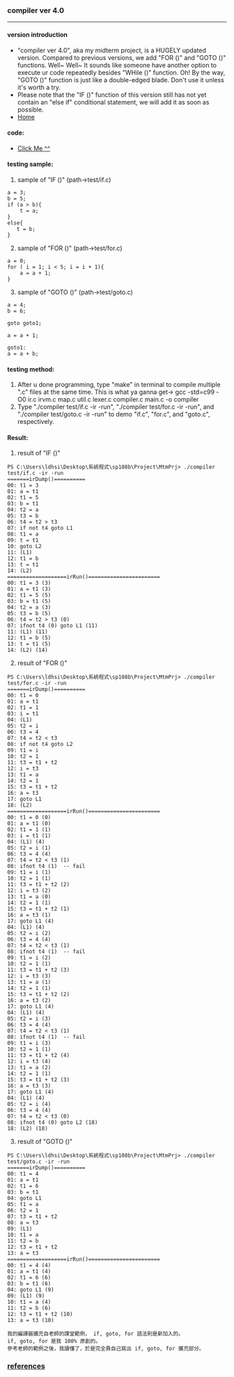 ### compiler ver 4.0
***
#### version introduction
* "compiler ver 4.0", aka my midterm project, is a HUGELY updated version. Compared to previous versions, we add "FOR ()" and "GOTO ()" functions. Well~ Well~ It sounds like someone have another option to execute ur code repeatedly besides "WHile ()" function. Oh! By the way, "GOTO ()" function is just like a double-edged blade. Don't use it unless it's worth a try. 
* Please note that the "IF ()" function of this version still has not yet contain an "else if" conditional statement, we will add it as soon as possible.
* [Home](https://github.com/ArthurLiao0816/sp108b#system-program-course----homework-project)

#### code:
* [Click Me ^^](https://github.com/ArthurLiao0816/sp108b/blob/master/Project/MtmPrj/compiler.c)

#### testing sample:
1. sample of "IF ()" (path->test/if.c)
```
a = 3;
b = 5;
if (a > b){
    t = a;
}
else{
   t = b;
}
```

2. sample of "FOR ()" (path->test/for.c)
```
a = 0;
for ( i = 1; i < 5; i = i + 1){
    a = a + 1;
}
```

3. sample of "GOTO ()" (path->test/goto.c)
```
a = 4;
b = 6;

goto goto1;

a = a + 1;

goto1:
a = a + b;
```

#### testing method:
1. After u done programming, type "make" in terminal to compile multiple ".c" files at the same time.
    This is what ya ganna get-> gcc -std=c99 -O0 ir.c irvm.c map.c util.c lexer.c compiler.c main.c -o compiler
2. Type "./compiler test/if.c -ir -run", "./compiler test/for.c -ir -run", and "./compiler test/goto.c -ir -run" to demo "if.c", "for.c", and "goto.c", respectively.

#### Result:
1. result of "IF ()"
```
PS C:\Users\ldhsi\Desktop\系統程式\sp108b\Project\MtmPrj> ./compiler test/if.c -ir -run 
=======irDump()==========
00: t1 = 3
01: a = t1
02: t1 = 5
03: b = t1
04: t2 = a
05: t3 = b
06: t4 = t2 > t3
07: if not t4 goto L1
08: t1 = a
09: t = t1
10: goto L2
11: (L1)
12: t1 = b
13: t = t1
14: (L2)
===================irRun()=======================
00: t1 = 3 (3)
01: a = t1 (3)
02: t1 = 5 (5)
03: b = t1 (5)
04: t2 = a (3)
05: t3 = b (5)
06: t4 = t2 > t3 (0)
07: ifnot t4 (0) goto L1 (11)
11: (L1) (11)
12: t1 = b (5)
13: t = t1 (5)
14: (L2) (14)
```

2. result of "FOR ()"
```
PS C:\Users\ldhsi\Desktop\系統程式\sp108b\Project\MtmPrj> ./compiler test/for.c -ir -run
=======irDump()==========
00: t1 = 0
01: a = t1    
02: t1 = 1    
03: i = t1    
04: (L1)      
05: t2 = i    
06: t3 = 4    
07: t4 = t2 < t3     
08: if not t4 goto L2
09: t1 = i
10: t2 = 1
11: t3 = t1 + t2     
12: i = t3
13: t1 = a
14: t2 = 1
15: t3 = t1 + t2
16: a = t3
17: goto L1
18: (L2)
===================irRun()=======================
00: t1 = 0 (0)
01: a = t1 (0)
02: t1 = 1 (1)
03: i = t1 (1)
04: (L1) (4)
05: t2 = i (1)
06: t3 = 4 (4)
07: t4 = t2 < t3 (1)
08: ifnot t4 (1)  -- fail
09: t1 = i (1)
10: t2 = 1 (1)
11: t3 = t1 + t2 (2)
12: i = t3 (2)
13: t1 = a (0)
14: t2 = 1 (1)
15: t3 = t1 + t2 (1)
16: a = t3 (1)
17: goto L1 (4)
04: (L1) (4)
05: t2 = i (2)
06: t3 = 4 (4)
07: t4 = t2 < t3 (1)
08: ifnot t4 (1)  -- fail
09: t1 = i (2)
10: t2 = 1 (1)
11: t3 = t1 + t2 (3)
12: i = t3 (3)
13: t1 = a (1)
14: t2 = 1 (1)
15: t3 = t1 + t2 (2)
16: a = t3 (2)
17: goto L1 (4)
04: (L1) (4)
05: t2 = i (3)
06: t3 = 4 (4)
07: t4 = t2 < t3 (1)
08: ifnot t4 (1)  -- fail
09: t1 = i (3)
10: t2 = 1 (1)
11: t3 = t1 + t2 (4)
12: i = t3 (4)
13: t1 = a (2)
14: t2 = 1 (1)
15: t3 = t1 + t2 (3)
16: a = t3 (3)
17: goto L1 (4)
04: (L1) (4)
05: t2 = i (4)
06: t3 = 4 (4)
07: t4 = t2 < t3 (0)
08: ifnot t4 (0) goto L2 (18)
18: (L2) (18)
```

3. result of "GOTO ()"
```
PS C:\Users\ldhsi\Desktop\系統程式\sp108b\Project\MtmPrj> ./compiler test/goto.c -ir -run
=======irDump()==========
00: t1 = 4
01: a = t1
02: t1 = 6
03: b = t1
04: goto L1
05: t1 = a
06: t2 = 1
07: t3 = t1 + t2
08: a = t3
09: (L1)
10: t1 = a
11: t2 = b
12: t3 = t1 + t2
13: a = t3
===================irRun()=======================
00: t1 = 4 (4)
01: a = t1 (4)
02: t1 = 6 (6)
03: b = t1 (6)
04: goto L1 (9)
09: (L1) (9)
10: t1 = a (4)
11: t2 = b (6)
12: t3 = t1 + t2 (10)
13: a = t3 (10)
```
 
```
我的編譯器擴充自老師的課堂範例， if, goto, for 語法則是新加入的。
if, goto, for 是我 100% 原創的。
參考老師的範例之後，我讀懂了，於是完全靠自己寫出 if, goto, for 擴充部分。
```
### [references](references.md#References)